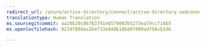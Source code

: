 ```yaml
---
redirect_url: /azure/active-directory/connect/active-directory-aadconnect-design-concepts
translationtype: Human Translation
ms.sourcegitcommit: aa20b20c86763791eb579883b5273ea79cc714b5
ms.openlocfilehash: 023d788dea3b4f33e048618bd8f000adf56cb2d6

---
```




<!--HONumber=Dec16_HO3-->


